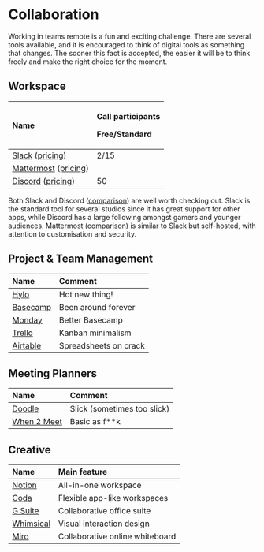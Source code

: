 # Collaboration

Working in teams remote is a fun and exciting challenge. There are several tools available, and it is encouraged to think of digital tools as something that changes. The sooner this fact is accepted, the easier it will be to think freely and make the right choice for the moment.

## Workspace

<table>
  <thead>
    <tr>
      <th style="text-align:left">Name</th>
      <th style="text-align:left">
        <p>Call participants</p>
        <p>Free/Standard</p>
      </th>
    </tr>
  </thead>
  <tbody>
    <tr>
      <td style="text-align:left"><a href="https://slack.com/">Slack</a> (<a href="https://slack.com/intl/en-se/pricing">pricing</a>)</td>
      <td
      style="text-align:left">2/15</td>
    </tr>
    <tr>
      <td style="text-align:left"><a href="https://mattermost.com/">Mattermost</a> (<a href="https://mattermost.com/pricing/">pricing</a>)</td>
      <td
      style="text-align:left"></td>
    </tr>
    <tr>
      <td style="text-align:left"><a href="https://discord.com/">Discord</a> (<a href="https://discord.io/pricing">pricing</a>)</td>
      <td
      style="text-align:left">50</td>
    </tr>
  </tbody>
</table>

Both Slack and Discord \([comparison](https://www.chanty.com/blog/discord-vs-slack/)\) are well worth checking out. Slack is the standard  tool for several studios since it has great support for other apps, while Discord has a large following amongst gamers and younger audiences. Mattermost \([comparison](https://mattermost.com/mattermost-vs-slack/)\) is similar to Slack but self-hosted, with attention to customisation and security.

## Project & Team Management

| Name | Comment |
| :--- | :--- |
| [Hylo](https://www.hylo.com/) | Hot new thing! |
| [Basecamp](https://basecamp.com/) | Been around forever |
| [Monday](https://monday.com/) | Better Basecamp |
| [Trello](http://trello.com/) | Kanban minimalism |
| [Airtable](https://airtable.com/) | Spreadsheets on crack |

## Meeting Planners

| Name | Comment |
| :--- | :--- |
| [Doodle](https://doodle.com/) | Slick \(sometimes too slick\) |
| [When 2 Meet](https://www.when2meet.com/) | Basic as f\*\*k |

## Creative

| Name | Main feature |
| :--- | :--- |
| [Notion](https://www.notion.so/) | All-in-one workspace |
| [Coda](https://coda.io/) | Flexible app-like workspaces |
| [G Suite](https://gsuite.google.com/) | Collaborative office suite |
| [Whimsical](https://whimsical.com/) | Visual interaction design |
| [Miro](https://miro.com/) | Collaborative online whiteboard |



